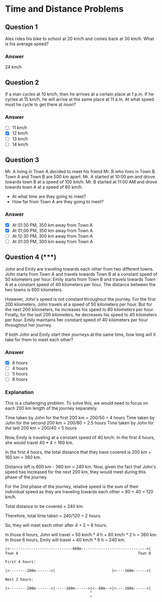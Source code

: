 # Time and Distance Problems

## Question 1

Alex rides his bike to school at 20 km/h and comes back at 30 km/h. What is his average speed?

### Answer

24 km/h

## Question 2

If a man cycles at 10 km/h, then he arrives at a certain place at 1 p.m. If he cycles at 15 km/h, he will arrive at the same place at 11 a.m. At what speed must he cycle to get there at noon?

### Answer

- [ ] 11 km/h
- [x] 12 km/h
- [ ] 13 km/h
- [ ] 14 km/h

## Question 3

Mr. A living in Town A decided to meet his friend Mr. B who lives in Town B. Town A and Town B are 500 km apart. Mr. A started at 10:00 pm and drove towards town B at a speed of 100 km/h. Mr. B started at 11:00 AM and drove towards town A at a speed of 60 km/h.

- At what time are they going to meet?
- How far from Town A are they going to meet?

### Answer

- [x] At 01:30 PM, 350 km away from Town A
- [x] At 01;00 PM, 350 km away from Town A
- [ ] At 12:30 PM, 300 km away from Town A
- [ ] At 01:30 PM, 300 km away from Town A

## Question 4 (***)

John and Emily are traveling towards each other from two different towns. John starts from Town A and travels towards Town B at a constant speed of 50 kilometers per hour. Emily starts from Town B and travels towards Town A at a constant speed of 40 kilometers per hour. The distance between the two towns is 600 kilometers.

However, John's speed is not constant throughout the journey. For the first 200 kilometers, John travels at a speed of 50 kilometers per hour. But for the next 200 kilometers, he increases his speed to 80 kilometers per hour. Finally, for the last 200 kilometers, he decreases his speed to 40 kilometers per hour. Emily maintains her constant speed of 40 kilometers per hour throughout her journey.

If both John and Emily start their journeys at the same time, how long will it take for them to meet each other?

### Answer

- [x] 6 hours
- [ ] 4 hours
- [ ] 5 hours
- [ ] 8 hours

### Explanation

This is a challenging problem. To solve this, we would need to focus on each 200 km length of the journey separately.

Time taken by John for the first 200 km = 200/50 = 4 hours
Time taken by John for the second 200 km = 200/80 = 2.5 hours
Time taken by John for the last 200 km = 200/40 = 5 hours

Now, Emily is traveling at a constant speed of 40 km/h. In the first 4 hours, she would travel 40 * 4 = 160 km.

In the first 4 hours, the total distance that they have covered is 200 km + 160 km = 360 km.

Distance left is 600 km - 360 km = 240 km. Now, given the fact that John's speed has increased for the next 200 km, they would meet during this phase of the journey.

For the 2nd phase of the journey, relative speed is the sum of their individual speed as they are traveling towards each other = 80 + 40 = 120 km/h.

Total distance to be covered = 240 km.

Therefore, total time taken = 240/120 = 2 hours.

So, they will meet each other after 4 + 2 = 6 hours.

In those 6 hours, John will travel = 50 km/h  * 4 h + 80 km/h * 2 h = 360 km.
In those 6 hours, Emily will travel = 40 km/h * 6 h = 240 km.

```txt
|<-----------------------------600m------------------------------>|
Town A                                                       Town B

First 4 hours:

|<--------200m------->|                          |<----160m------>|

Next 2 hours:

|<--------200m------->|-----160m------>|<--80m-->|<----160m------>|
                                       ^
                                       ^
```
